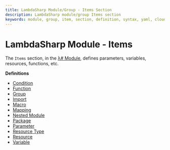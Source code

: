 ```yaml
---
title: LambdaSharp Module/Group - Items Section
description: LambdaSharp module/group Items section
keywords: module, group, item, section, definition, syntax, yaml, cloudformation
---
```

# LambdaSharp Module - Items

The `Items` section, in the [λ# Module](Index.md), defines parameters, variables, resources, functions, etc.

__Definitions__
* [Condition](Module-Condition.md)
* [Function](Module-Function.md)
* [Group](Module-Group.md)
* [Import](Module-Import.md)
* [Macro](Module-Macro.md)
* [Mapping](Module-Mapping.md)
* [Nested Module](Module-Nested.md)
* [Package](Module-Package.md)
* [Parameter](Module-Parameter.md)
* [Resource Type](Module-ResourceType.md)
* [Resource](Module-Resource.md)
* [Variable](Module-Variable.md)
